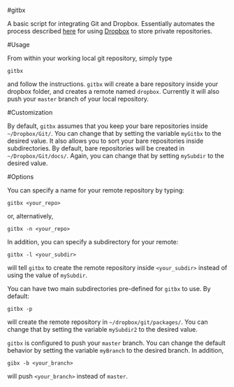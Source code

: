 #gitbx 

A basic script for integrating Git and Dropbox. Essentially automates the process described [here](http://stackoverflow.com/questions/1960799/using-gitdropbox-together-effectively) for using [Dropbox]() to store private repositories. 

#Usage

From within your working local git repository, simply type

    gitbx

and follow the instructions. `gitbx` will create a bare repository inside your dropbox folder, and creates a remote named `dropbox`. Currently it will also push your `master` branch of your local repository. 

#Customization

By default, `gitbx` assumes that you keep your bare repositories inside `~/Dropbox/Git/`. You can change that by setting the variable `myGitbx` to the desired value. It also allows you to sort your bare repositories inside subdirectories. By default, bare repositories will be created in `~/Dropbox/Git/docs/`. Again, you can change that by setting `mySubdir` to the desired value. 

#Options

You can specify a name for your remote repository by typing: 

    gitbx <your_repo>

or, alternatively, 

    gitbx -n <your_repo>

In addition, you can specify a subdirectory for your remote: 

    gitbx -l <your_subdir>

will tell `gitbx` to create the remote repository inside `<your_subdir>` instead of using the value of `mySubdir`. 

You can have two main subdirectories pre-defined for `gitbx` to use. By default: 

    gitbx -p

will create the remote repository in `~/dropbox/git/packages/`. You can change that by setting the variable `mySubdir2` to the desired value. 

`gitbx` is configured to push your `master` branch. You can change the default behavior by setting the variable `myBranch` to the desired branch. In addition, 

    gibx -b <your_branch>

will push `<your_branch>` instead of `master`. 








